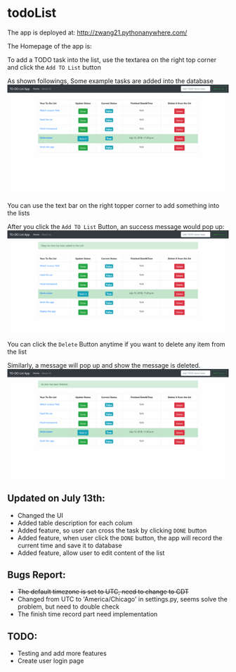 # todoList
The app is deployed at: 
http://zwang21.pythonanywhere.com/

The Homepage of the app is:

To add a TODO task into the list, use the textarea on the 
right top corner and click the ```Add TO List``` button

As shown followings, Some example tasks are added into the database
![](static/images/homepage.png)

You can use the text bar on the right topper corner to add 
something into the lists

After you click the ```Add TO List``` Button, an success message would pop up:
![](static/images/added_something.png)

You can click the ```Delete``` Button anytime if you want to delete any item from the list

Similarly, a message will pop up and show the message is deleted.
![](static/images/delete_something.png)

Updated on July 13th:
-
- Changed the UI 
- Added table description for each colum
- Added feature, so user can cross the task by clicking ```DONE``` button
- Added feature, when user click the ```DONE``` button, the app will record the current
time and save it to database
- Added feature, allow user to edit content of the list

Bugs Report:
-
- <s>The default timezone is set to UTC, need to change to CDT</s>
- Changed from UTC to 'America/Chicago' in settings.py, seems solve the problem, but
need to double check
- The finish time record part need implementation

TODO:
-
- Testing and add more features
- Create user login page





